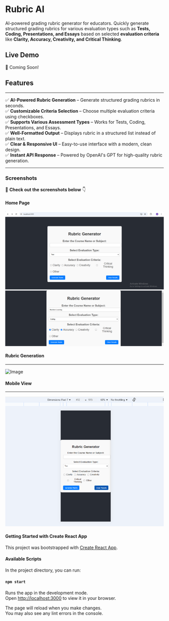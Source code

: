 # **Rubric AI**  
AI-powered grading rubric generator for educators. Quickly generate structured grading rubrics for various evaluation types such as **Tests, Coding, Presentations, and Essays** based on selected **evaluation criteria** like **Clarity, Accuracy, Creativity, and Critical Thinking**.

## **Live Demo**
🚀 Coming Soon!

## **Features**  
***
✅ **AI-Powered Rubric Generation** – Generate structured grading rubrics in seconds.  
✅ **Customizable Criteria Selection** – Choose multiple evaluation criteria using checkboxes.  
✅ **Supports Various Assessment Types** – Works for Tests, Coding, Presentations, and Essays.  
✅ **Well-Formatted Output** – Displays rubric in a structured list instead of plain text.  
✅ **Clear & Responsive UI** – Easy-to-use interface with a modern, clean design.  
✅ **Instant API Response** – Powered by OpenAI's GPT for high-quality rubric generation.  

***

### **Screenshots**
📸 **Check out the screenshots below** 👇  

#### **Home Page**
![Image](screenshots/HomePage.PNG)
![Image](screenshots/EnteredValues.PNG)

#### **Rubric Generation**
***
![Image](screenshots/RubrickGenerated.PNG)

#### **Mobile View**
***
![Image](screenshots/Responsive.PNG)

#### Getting Started with Create React App

This project was bootstrapped with [Create React App](https://github.com/facebook/create-react-app).

#### Available Scripts

In the project directory, you can run:

#### `npm start`

Runs the app in the development mode.\
Open [http://localhost:3000](http://localhost:3000) to view it in your browser.

The page will reload when you make changes.\
You may also see any lint errors in the console.
